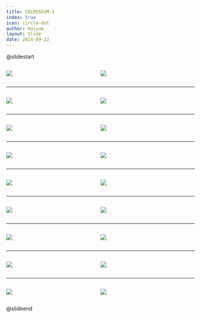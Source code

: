 ```yaml
---
title: COLOSSEUM-1
index: true
icon: circle-dot
author: Haiyue
layout: Slide
date: 2024-09-22
---
```

 
@slidestart

<div style="display:flex">
<div style="flex:1">

![](https://raw.githubusercontent.com/yclord/reading/refs/heads/master/english/Level-L/COLOSSEUM-1/001.webp)
</div>
<div style="flex:1">

![](https://raw.githubusercontent.com/yclord/reading/refs/heads/master/english/Level-L/COLOSSEUM-1/002.webp)
</div>
</div>

---

<div style="display:flex">
<div style="flex:1">

![](https://raw.githubusercontent.com/yclord/reading/refs/heads/master/english/Level-L/COLOSSEUM-1/003.webp)
</div>
<div style="flex:1">

![](https://raw.githubusercontent.com/yclord/reading/refs/heads/master/english/Level-L/COLOSSEUM-1/004.webp)
</div>
</div>

---

<div style="display:flex">
<div style="flex:1">

![](https://raw.githubusercontent.com/yclord/reading/refs/heads/master/english/Level-L/COLOSSEUM-1/005.webp)
</div>
<div style="flex:1">

![](https://raw.githubusercontent.com/yclord/reading/refs/heads/master/english/Level-L/COLOSSEUM-1/006.webp)
</div>
</div>

---

<div style="display:flex">
<div style="flex:1">

![](https://raw.githubusercontent.com/yclord/reading/refs/heads/master/english/Level-L/COLOSSEUM-1/007.webp)
</div>
<div style="flex:1">

![](https://raw.githubusercontent.com/yclord/reading/refs/heads/master/english/Level-L/COLOSSEUM-1/008.webp)
</div>
</div>

---

<div style="display:flex">
<div style="flex:1">

![](https://raw.githubusercontent.com/yclord/reading/refs/heads/master/english/Level-L/COLOSSEUM-1/009.webp)
</div>
<div style="flex:1">

![](https://raw.githubusercontent.com/yclord/reading/refs/heads/master/english/Level-L/COLOSSEUM-1/010.webp)
</div>
</div>

---

<div style="display:flex">
<div style="flex:1">

![](https://raw.githubusercontent.com/yclord/reading/refs/heads/master/english/Level-L/COLOSSEUM-1/011.webp)
</div>
<div style="flex:1">

![](https://raw.githubusercontent.com/yclord/reading/refs/heads/master/english/Level-L/COLOSSEUM-1/012.webp)
</div>
</div>

---

<div style="display:flex">
<div style="flex:1">

![](https://raw.githubusercontent.com/yclord/reading/refs/heads/master/english/Level-L/COLOSSEUM-1/013.webp)
</div>
<div style="flex:1">

![](https://raw.githubusercontent.com/yclord/reading/refs/heads/master/english/Level-L/COLOSSEUM-1/014.webp)
</div>
</div>

---

<div style="display:flex">
<div style="flex:1">

![](https://raw.githubusercontent.com/yclord/reading/refs/heads/master/english/Level-L/COLOSSEUM-1/015.webp)
</div>
<div style="flex:1">

![](https://raw.githubusercontent.com/yclord/reading/refs/heads/master/english/Level-L/COLOSSEUM-1/016.webp)
</div>
</div>

---

<div style="display:flex">
<div style="flex:1">

![](https://raw.githubusercontent.com/yclord/reading/refs/heads/master/english/Level-L/COLOSSEUM-1/017.webp)
</div>
<div style="flex:1">

![](https://raw.githubusercontent.com/yclord/reading/refs/heads/master/english/Level-L/COLOSSEUM-1/018.webp)
</div>
</div>

@slideend